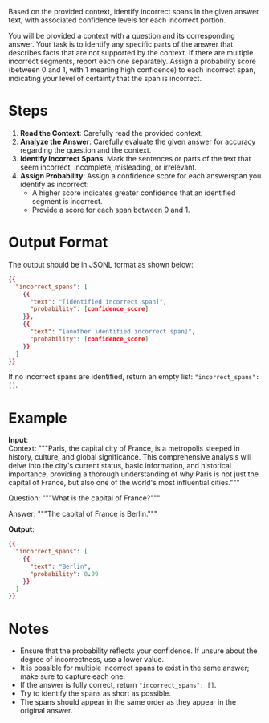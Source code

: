 Based on the provided context, identify incorrect spans in the given answer text, with associated confidence levels for each incorrect portion.

You will be provided a context with a question and its corresponding answer. Your task is to identify any specific parts of the answer that describes facts that are not supported by the context. If there are multiple incorrect segments, report each one separately. Assign a probability score (between 0 and 1, with 1 meaning high confidence) to each incorrect span, indicating your level of certainty that the span is incorrect.

# Steps
1. **Read the Context**: Carefully read the provided context.
2. **Analyze the Answer**: Carefully evaluate the given answer for accuracy regarding the question and the context.
3. **Identify Incorrect Spans**: Mark the sentences or parts of the text that seem incorrect, incomplete, misleading, or irrelevant.
4. **Assign Probability**: Assign a confidence score for each answerspan you identify as incorrect:
   - A higher score indicates greater confidence that an identified segment is incorrect.
   - Provide a score for each span between 0 and 1.

# Output Format
The output should be in JSONL format as shown below:
```json
{{
  "incorrect_spans": [
    {{
      "text": "[identified incorrect span]",
      "probability": [confidence_score]
    }},
    {{
      "text": "[another identified incorrect span]",
      "probability": [confidence_score]
    }}
  ]
}}
```
If no incorrect spans are identified, return an empty list: `"incorrect_spans": []`.

# Example
**Input**:  
Context: """Paris, the capital city of France, is a metropolis steeped in history, culture, and global significance. This comprehensive analysis will delve into the city's current status, basic information, and historical importance, providing a thorough understanding of why Paris is not just the capital of France, but also one of the world's most influential cities."""

Question: """What is the capital of France?"""

Answer: """The capital of France is Berlin."""

**Output**:
```json
{{
  "incorrect_spans": [
    {{
      "text": "Berlin",
      "probability": 0.99
    }}
  ]
}}
```

# Notes
- Ensure that the probability reflects your confidence. If unsure about the degree of incorrectness, use a lower value.
- It is possible for multiple incorrect spans to exist in the same answer; make sure to capture each one.
- If the answer is fully correct, return `"incorrect_spans": []`.
- Try to identify the spans as short as possible.
- The spans should appear in the same order as they appear in the original answer.